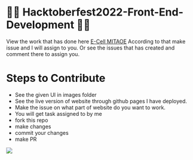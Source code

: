 # 🥇🥇 Hacktoberfest2022-Front-End-Development  🏅🏅



View the work that has done here [E-Cell MITAOE](https://ayushnandanwar08.github.io/ecell-website)
According to that make issue and I will assign to you.
Or see the issues that has created and comment there to assign you.

# Steps to Contribute
- See the given UI in images folder 
- See the live version of website through github pages I have deployed.
- Make the issue on what part of website do you want to work.
- You will get task assigned to by me 
- fork this repo
- make changes
- commit your changes
- make PR

![](/images/Ui.png)



